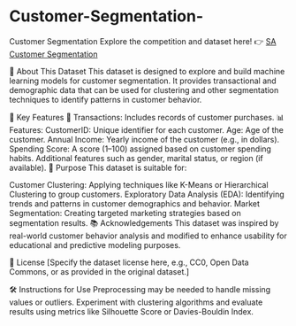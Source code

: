 # Customer-Segmentation-
Customer Segmentation Explore the competition and dataset here! 👉 [SA Customer Segmentation](https://www.kaggle.com/competitions/sa-customer-segmentation/data)

📄 About This Dataset
This dataset is designed to explore and build machine learning models for customer segmentation. It provides transactional and demographic data that can be used for clustering and other segmentation techniques to identify patterns in customer behavior.

🔑 Key Features
🧾 Transactions: Includes records of customer purchases.
📊 Features:
CustomerID: Unique identifier for each customer.
Age: Age of the customer.
Annual Income: Yearly income of the customer (e.g., in dollars).
Spending Score: A score (1–100) assigned based on customer spending habits.
Additional features such as gender, marital status, or region (if available).
🎯 Purpose
This dataset is suitable for:

Customer Clustering: Applying techniques like K-Means or Hierarchical Clustering to group customers.
Exploratory Data Analysis (EDA): Identifying trends and patterns in customer demographics and behavior.
Market Segmentation: Creating targeted marketing strategies based on segmentation results.
📚 Acknowledgements
This dataset was inspired by real-world customer behavior analysis and modified to enhance usability for educational and predictive modeling purposes.

📜 License
[Specify the dataset license here, e.g., CC0, Open Data Commons, or as provided in the original dataset.]

🛠️ Instructions for Use
Preprocessing may be needed to handle missing values or outliers.
Experiment with clustering algorithms and evaluate results using metrics like Silhouette Score or Davies-Bouldin Index.
